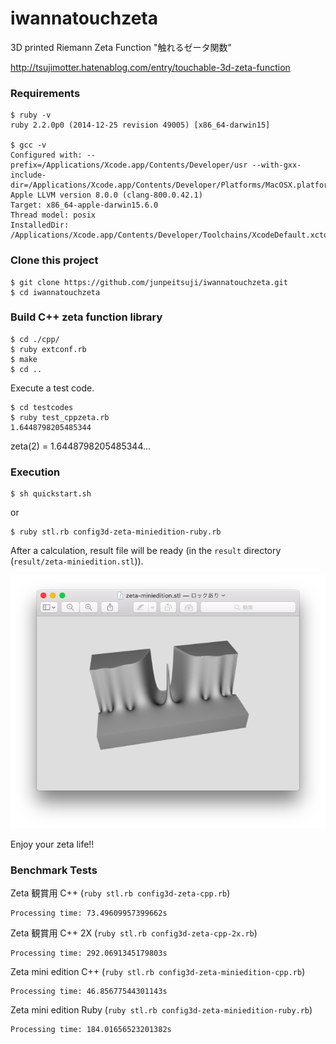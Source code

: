 # iwannatouchzeta
3D printed Riemann Zeta Function "触れるゼータ関数" 

http://tsujimotter.hatenablog.com/entry/touchable-3d-zeta-function


### Requirements

```
$ ruby -v 
ruby 2.2.0p0 (2014-12-25 revision 49005) [x86_64-darwin15]

$ gcc -v
Configured with: --prefix=/Applications/Xcode.app/Contents/Developer/usr --with-gxx-include-dir=/Applications/Xcode.app/Contents/Developer/Platforms/MacOSX.platform/Developer/SDKs/MacOSX10.12.sdk/usr/include/c++/4.2.1
Apple LLVM version 8.0.0 (clang-800.0.42.1)
Target: x86_64-apple-darwin15.6.0
Thread model: posix
InstalledDir: /Applications/Xcode.app/Contents/Developer/Toolchains/XcodeDefault.xctoolchain/usr/bin
```

### Clone this project
```
$ git clone https://github.com/junpeitsuji/iwannatouchzeta.git
$ cd iwannatouchzeta
```

### Build C++ zeta function library

```
$ cd ./cpp/
$ ruby extconf.rb
$ make
$ cd ..
```

Execute a test code.

```
$ cd testcodes
$ ruby test_cppzeta.rb
1.6448798205485344
```

zeta(2) = 1.6448798205485344...


### Execution

```
$ sh quickstart.sh
```

   or

```
$ ruby stl.rb config3d-zeta-miniedition-ruby.rb
```


After a calculation, result file will be ready (in the `result` directory (`result/zeta-miniedition.stl`)).


![Screenshot of zeta-miniedition.stl](https://raw.githubusercontent.com/junpeitsuji/iwannatouchzeta/master/screenshots/zeta-miniedition-stl.png)


Enjoy your zeta life!!



### Benchmark Tests

Zeta 観賞用 C++ (`ruby stl.rb config3d-zeta-cpp.rb`)
```
Processing time: 73.49609957399662s
```

Zeta 観賞用 C++ 2X (`ruby stl.rb config3d-zeta-cpp-2x.rb`)
```
Processing time: 292.0691345179803s
```

Zeta mini edition C++ (`ruby stl.rb config3d-zeta-miniedition-cpp.rb`)
```
Processing time: 46.85677544301143s
```

Zeta mini edition Ruby (`ruby stl.rb config3d-zeta-miniedition-ruby.rb`)
```
Processing time: 184.01656523201382s
```
